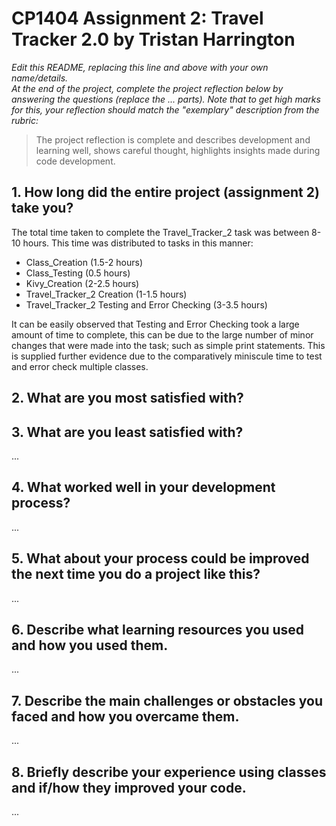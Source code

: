 # CP1404 Assignment 2: Travel Tracker 2.0 by Tristan Harrington

_Edit this README, replacing this line and above with your own name/details._  
_At the end of the project, complete the project reflection below by answering the questions (replace the ... parts)._
_Note that to get high marks for this, your reflection should match the "exemplary" description from the rubric:_

> The project reflection is complete and describes development and learning well, shows careful thought, highlights insights made during code development.


## 1. How long did the entire project (assignment 2) take you?
The total time taken to complete the Travel_Tracker_2 task was between 8-10 hours. This time was distributed to tasks in this manner:
  - Class_Creation (1.5-2 hours)
  - Class_Testing (0.5 hours)
  - Kivy_Creation (2-2.5 hours)
  - Travel_Tracker_2 Creation (1-1.5 hours)
  - Travel_Tracker_2 Testing and Error Checking (3-3.5 hours)

It can be easily observed that Testing and Error Checking took a large amount of time to complete, this can be due to the large number of minor changes that were made into the 
task; such as simple print statements. This is supplied further evidence due to the comparatively miniscule time to test and error check multiple classes.

## 2. What are you most satisfied with?


## 3. What are you least satisfied with?
...

## 4. What worked well in your development process?
...

## 5. What about your process could be improved the next time you do a project like this?
...

## 6. Describe what learning resources you used and how you used them.
...

## 7. Describe the main challenges or obstacles you faced and how you overcame them.
... 

## 8. Briefly describe your experience using classes and if/how they improved your code.
...
